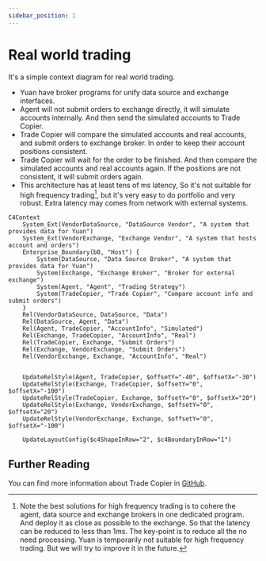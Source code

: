 ```yaml
---
sidebar_position: 1
---
```


# Real world trading

It's a simple context diagram for real world trading.

- Yuan have broker programs for unify data source and exchange interfaces.
- Agent will not submit orders to exchange directly, it will simulate accounts internally. And then send the simulated accounts to Trade Copier.
- Trade Copier will compare the simulated accounts and real accounts, and submit orders to exchange broker. In order to keep their account positions consistent.
- Trade Copier will wait for the order to be finished. And then compare the simulated accounts and real accounts again. If the positions are not consistent, it will submit orders again.
- This architecture has at least tens of ms latency, So it's not suitable for high frequency trading[^1], but it's very easy to do portfolio and very robust. Extra latency may comes from network with external systems.

```mermaid
C4Context
    System_Ext(VendorDataSource, "DataSource Vendor", "A system that provides data for Yuan")
    System_Ext(VendorExchange, "Exchange Vendor", "A system that hosts account and orders")
    Enterprise_Boundary(b0, "Host") {
        System(DataSource, "Data Source Broker", "A system that provides data for Yuan")
        System(Exchange, "Exchange Broker", "Broker for external exchange")
        System(Agent, "Agent", "Trading Strategy")
        System(TradeCopier, "Trade Copier", "Compare account info and submit orders")
    }
    Rel(VendorDataSource, DataSource, "Data")
    Rel(DataSource, Agent, "Data")
    Rel(Agent, TradeCopier, "AccountInfo", "Simulated")
    Rel(Exchange, TradeCopier, "AccountInfo", "Real")
    Rel(TradeCopier, Exchange, "Submit Orders")
    Rel(Exchange, VendorExchange, "Submit Orders")
    Rel(VendorExchange, Exchange, "AccountInfo", "Real")


    UpdateRelStyle(Agent, TradeCopier, $offsetY="-40", $offsetX="-30")
    UpdateRelStyle(Exchange, TradeCopier, $offsetY="0", $offsetX="-100")
    UpdateRelStyle(TradeCopier, Exchange, $offsetY="0", $offsetX="20")
    UpdateRelStyle(Exchange, VendorExchange, $offsetY="0", $offsetX="20")
    UpdateRelStyle(VendorExchange, Exchange, $offsetY="0", $offsetX="-100")

    UpdateLayoutConfig($c4ShapeInRow="2", $c4BoundaryInRow="1")
```

## Further Reading

You can find more information about Trade Copier in [GitHub](https://github.com/No-Trade-No-Life/Yuan/tree/main/apps/trade-copier).

[^1]: Note the best solutions for high frequency trading is to cohere the agent, data source and exchange brokers in one dedicated program. And deploy it as close as possible to the exchange. So that the latency can be reduced to less than 1ms. The key-point is to reduce all the no need processing. Yuan is temporarily not suitable for high frequency trading. But we will try to improve it in the future.
